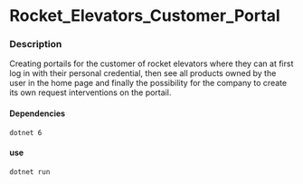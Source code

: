 # Rocket_Elevators_Customer_Portal



### Description

Creating portails for the customer of rocket elevators where they can at first log in with their personal credential,
then see all products owned by the user in the home page  and finally the possibility for the company to create its
own request interventions on the portail.

#### Dependencies

`dotnet 6`


#### use 

`dotnet run`
